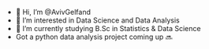 - 👋 Hi, I’m @AvivGelfand
- 👀 I’m interested in Data Science and Data Analysis
- 🌱 I’m currently studying B.Sc in Statistics & Data Science
- Got a python data analysis project coming up 🔜



<!---
AvivGelfand/AvivGelfand is a ✨ special ✨ repository because its `README.md` (this file) appears on your GitHub profile.
You can click the Preview link to take a look at your changes.
--->
